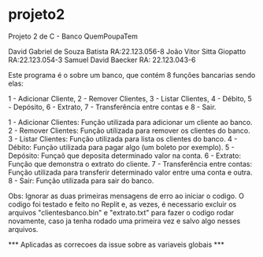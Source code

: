 # projeto2

Projeto 2 de C - Banco QuemPoupaTem

David Gabriel de Souza Batista RA:22.123.056-8
João Vitor Sitta Giopatto RA:22.123.054-3
Samuel David Baecker RA: 22.123.043-6

Este programa é o sobre um banco, que contém 8 funções bancarias sendo elas:

1 - Adicionar Cliente, 2 - Remover Clientes, 3 - Listar Clientes, 4 - Débito, 5 - Depósito, 6 - Extrato, 7  - Transferência entre contas e 8 - Sair.

1 - Adicionar Clientes: Função utilizada para adicionar um cliente ao banco.
2 - Remover Clientes: Função utilizada para remover os clientes do banco.
3 - Listar Clientes: Função utilizada para lista os clientes do banco.
4 - Débito: Função utilizada para pagar algo (um boleto por exemplo).
5 - Depósito: Funçaõ que deposita determinado valor na conta.
6 - Extrato: Função que demonstra o extrato do cliente.
7 - Transferência entre contas: Função utilizada para transferir determinado valor entre uma conta e outra.
8 - Sair: Função utilizada para sair do banco.

Obs: Ignorar as duas primeiras mensagens de erro ao iniciar o codigo. O codigo foi testado e feito no Replit e, as vezes, é necessario excluir os arquivos "clientesbanco.bin" e "extrato.txt" para fazer o codigo rodar novamente, caso ja tenha rodado uma primeira vez e salvo algo nesses arquivos.

*** Aplicadas as correcoes da issue sobre as variaveis globais ***
